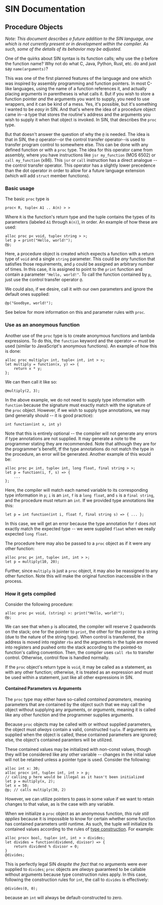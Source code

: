# SIN Documentation

## Procedure Objects

_Note: This document describes a future addition to the SIN language, one which is not currently present or in development within the compiler. As such, some of the details of its behavior may be adjusted._

One of the quirks about SIN syntax is its function calls; why use the `@` before the function name? Why not do what C, Java, Python, Rust, etc. do and just say `name(arguments)`?

This was one of the first planned features of the language and one which was inspired by assembly programming and function pointers. In most C-like languages, using the name of a function references it, and actually placing arguments in parentheses is what calls it. But if you wish to store a function pointer *and* the arguments you want to supply, you need to use wrappers, and it can be kind of a mess. Yes, it's possible, but it's something I wanted to be *easy* in SIN. And that's where the idea of a procedure object came in--a type that stores the routine's address and the arguments you wish to supply it when that object is invoked. In SIN, that describes the `proc` type.

But that doesn't answer the question of why the `@` is needed. The idea is that in SIN, the `@` operator--or the control transfer operator--is used to transfer program control to somewhere else. This can be done with any defined function or with a `proc` type. The idea for this operator came from assembly, where you have instructions like `jsr my_function` (MOS 6502) or `call my_function` (x86). This `jsr` or `call` instruction has a direct analogue -- the control transfer operator. This operator has a slightly lower precedence than the dot operator in order to allow for a future language extension (which will add `struct` member functions).

### Basic usage

The basic `proc` type is

    proc< R, tuple< A1 .. A(n) > >

Where `R` is the function's return type and the tuple contains the types of its parameters (labeled `A1` through `A(n)`), in order. An example of how these are used:

    alloc proc p< void, tuple< string > >;
    let p = print("Hello, world!");
    @p;

Here, a procedure object is created which expects a function with a return type of `void` and a single `string` parameter. This could be *any* function that satisfies those requirements, and `p` could be assigned an arbitrary number of times. In this case, it is assigned to point to the `print` function and contain a parameter `"Hello, world!"`. To call the function contained by `p`, just use the control transfer operator `@`.

We could also, if we desire, call it with our own parameters and ignore the default ones supplied:

    @p("Goodbye, world!");

See below for more information on this and parameter rules with `proc`.

### Use as an anonymous function

Another use of the `proc` type is to create anonymous functions and lambda expressions. To do this, the `function` keyword and the operator `=>` must be used (similar to JavaScript's anonymous functions). An example of how this is done:

    alloc proc multiply< int, tuple< int, int > >;
    let multiply = function(x, y) => {
        return x * y;
    };

We can then call it like so:

    @multiply(2, 3);

In the above example, we do not need to supply type information with `function` because the signature must exactly match with the signature of the `proc` object. However, if we wish to supply type annotations, we may (and generally should -- it is good practice):

    int function(int x, int y)

Note that this is entirely optional -- the compiler will not generate any errors if type annotations are not supplied. It may generate a note to the programmer stating they are recommended. Note that although they are for the programmer's benefit, tf the type annotations do not match the type in the procedure, an error will be generated. Another example of this would be:

    alloc proc p< int, tuple< int, long float, final string > >;
    let p = function(i, f, s) => {
        ...
    };

Here, the compiler will match each named variable to its corresponding type information in `p`; `i` is an `int`, `f` is a `long float`, and `s` is a `final string`, and the procedure must return an `int`. If we provided type annotations like this:

    let p = int function(int i, float f, final string s) => { ... };

In this case, we will get an error because the type annotation for `f` does not exactly match the expected type -- we were supplied `float` when we really expected `long float`.

The procedure here may also be passed to a `proc` object as if it were any other function:

    alloc proc p< int, tuple< int, int > >;
    let p = multiply(10, 20);

Further, since `multiply` is just a `proc` object, it may also be reassigned to any other function. Note this will make the original function inaccessible in the process.

### How it gets compiled

Consider the following procedure:

    alloc proc p< void, (string) >: print("Hello, world!");
    @p;

We can see that when `p` is allocated, the compiler will reserve 2 quadwords on the stack; one for the pointer to `print`, the other for the pointer to a string (due to the nature of the string type). When control is transferred, the address is moved into register `rbx` and the arguments in the tuple are moved into registers and pushed onto the stack according to the pointed-to function's calling convention. Then, the compiler uses `call rbx` to transfer control. Otherwise, control flow is handled normally.

If the `proc` object's return type is `void`, it may be called as a statement, as with any other function; otherwise, it is treated as an expression and must be used within a statement, just like all other expressions in SIN.

#### Contained Parameters vs Arguments

The `proc` type may either have so-called _contained parameters,_ meaning parameters that are contained by the object such that we may call the object without supplying any arguments, or _arguments,_ meaning it is called like any other function and the programmer supplies arguments.

Because `proc` objects may be called with or without supplied parameters, the object must _always_ contain a valid, constructed `tuple`. If arguments are supplied when the object is called, these contained parameters are ignored; else, the object's contained paramters will be utilized.

These contained values may be initialized with non-const values, though they will be considered like any other variable -- changes in the initial value will not be retained unless a pointer type is used. Consider the following:

    alloc int x: 30;
    alloc proc< int, tuple< int, int > > p;
    // calling p here would be illegal as it hasn't been initialized
    let p = multiply(x, 2);
    let x = 50;
    @p; // calls multiply(30, 2)

However, we can utilize pointers to pass in some value if we want to retain changes to that value, as is the case with any variable.

When we initialize a `proc` object as an anonymous function, _this rule still applies_ because it is impossible to know for certain whether some function has contained parameters until runtime. As such, the tuple will initialize its contained values according to the rules of [type construction](Construction.md). For example:

    alloc proc< bool, tuple< int, int > > divides;
    let divides = function(dividend, divisor) => {
        return dividend % divisor = 0;
    }
    @divides;

This is perfectly legal SIN _despite the fact_ that no arguments were ever supplied to `divides`; `proc` objects are _always_ guaranteed to be callable without arguments because type construction rules apply. In this case, following the construction rules for `int`, the call to `divides` is effectively:

    @divides(0, 0);

because an `int` will always be default-constructed to zero.
